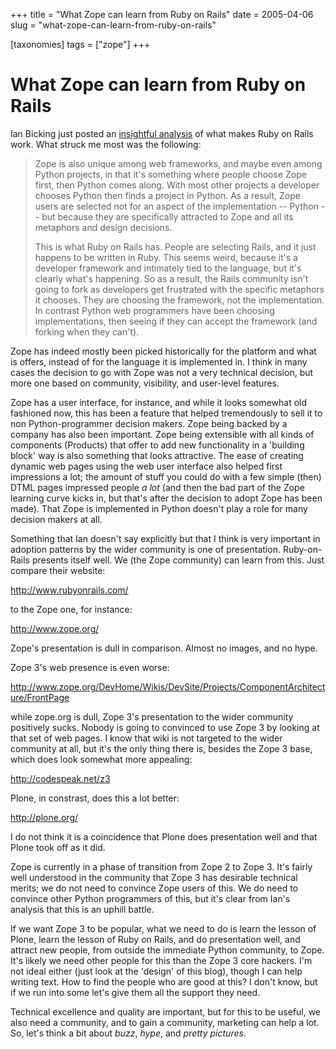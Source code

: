 +++
title = "What Zope can learn from Ruby on Rails"
date = 2005-04-06
slug = "what-zope-can-learn-from-ruby-on-rails"

[taxonomies]
tags = ["zope"]
+++

# What Zope can learn from Ruby on Rails

Ian Bicking just posted an [insightful
analysis](http://blog.ianbicking.org/what-really-makes-rails-work.html)
of what makes Ruby on Rails work. What struck me most was the following:

> Zope is also unique among web frameworks, and maybe even among Python
> projects, in that it's something where people choose Zope first, then
> Python comes along. With most other projects a developer chooses
> Python then finds a project in Python. As a result, Zope users are
> selected not for an aspect of the implementation -- Python -- but
> because they are specifically attracted to Zope and all its metaphors
> and design decisions.
>
> This is what Ruby on Rails has. People are selecting Rails, and it
> just happens to be written in Ruby. This seems weird, because it's a
> developer framework and intimately tied to the language, but it's
> clearly what's happening. So as a result, the Rails community isn't
> going to fork as developers get frustrated with the specific metaphors
> it chooses. They are choosing the framework, not the implementation.
> In contrast Python web programmers have been choosing implementations,
> then seeing if they can accept the framework (and forking when they
> can't).

Zope has indeed mostly been picked historically for the platform and
what is offers, instead of for the language it is implemented in. I
think in many cases the decision to go with Zope was not a very
technical decision, but more one based on community, visibility, and
user-level features.

Zope has a user interface, for instance, and while it looks somewhat old
fashioned now, this has been a feature that helped tremendously to sell
it to non Python-programmer decision makers. Zope being backed by a
company has also been important. Zope being extensible with all kinds of
components (Products) that offer to add new functionality in a 'building
block' way is also something that looks attractive. The ease of creating
dynamic web pages using the web user interface also helped first
impressions a lot; the amount of stuff you could do with a few simple
(then) DTML pages impressed people *a lot* (and then the bad part of the
Zope learning curve kicks in, but that's after the decision to adopt
Zope has been made). That Zope is implemented in Python doesn't play a
role for many decision makers at all.

Something that Ian doesn't say explicitly but that I think is very
important in adoption patterns by the wider community is one of
presentation. Ruby-on-Rails presents itself well. We (the Zope
community) can learn from this. Just compare their website:

<http://www.rubyonrails.com/>

to the Zope one, for instance:

<http://www.zope.org/>

Zope's presentation is dull in comparison. Almost no images, and no
hype.

Zope 3's web presence is even worse:

<http://www.zope.org/DevHome/Wikis/DevSite/Projects/ComponentArchitecture/FrontPage>

while zope.org is dull, Zope 3's presentation to the wider community
positively sucks. Nobody is going to convinced to use Zope 3 by looking
at that set of web pages. I know that wiki is not targeted to the wider
community at all, but it's the only thing there is, besides the Zope 3
base, which does look somewhat more appealing:

<http://codespeak.net/z3>

Plone, in constrast, does this a lot better:

<http://plone.org/>

I do not think it is a coincidence that Plone does presentation well and
that Plone took off as it did.

Zope is currently in a phase of transition from Zope 2 to Zope 3. It's
fairly well understood in the community that Zope 3 has desirable
technical merits; we do not need to convince Zope users of this. We do
need to convince other Python programmers of this, but it's clear from
Ian's analysis that this is an uphill battle.

If we want Zope 3 to be popular, what we need to do is learn the lesson
of Plone, learn the lesson of Ruby on Rails, and do presentation well,
and attract new people, from outside the immediate Python community, to
Zope. It's likely we need other people for this than the Zope 3 core
hackers. I'm not ideal either (just look at the 'design' of this blog),
though I can help writing text. How to find the people who are good at
this? I don't know, but if we run into some let's give them all the
support they need.

Technical excellence and quality are important, but for this to be
useful, we also need a community, and to gain a community, marketing can
help a lot. So, let's think a bit about *buzz*, *hype*, and *pretty
pictures*.
